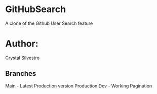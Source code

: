 # GitHubSearch
A clone of the Github User Search feature
# Author: 
Crystal Silvestro
## Branches
Main - Latest Production version
Production 
Dev - Working
Pagination